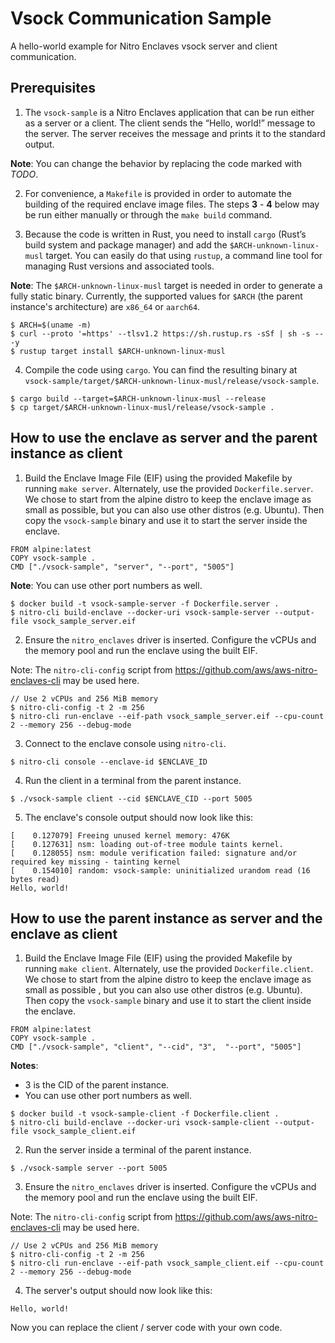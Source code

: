 # Vsock Communication Sample

A hello-world example for Nitro Enclaves vsock server and client communication.

## Prerequisites

1. The `vsock-sample` is a Nitro Enclaves application that can be run either as a server
or a client. The client sends the “Hello, world!” message to the server. The server receives
the message and prints it to the standard output.

__Note__: You can change the behavior by replacing the code marked with *TODO*. 

2. For convenience, a `Makefile` is provided in order to automate the building of the required
enclave image files. The steps **3** - **4** below may be run either manually or through the
`make build` command.

3. Because the code is written in Rust, you need to install `cargo`
(Rust’s build system and package manager) and add the `$ARCH-unknown-linux-musl`
target. You can easily do that using `rustup`, a command line tool
for managing Rust versions and associated tools.

__Note__: The `$ARCH-unknown-linux-musl` target is needed in order to
generate a fully static binary. Currently, the supported values for `$ARCH` (the parent instance's
architecture) are `x86_64` or `aarch64`.

```
$ ARCH=$(uname -m)
$ curl --proto '=https' --tlsv1.2 https://sh.rustup.rs -sSf | sh -s -- -y
$ rustup target install $ARCH-unknown-linux-musl
```

4. Compile the code using `cargo`. You can find the resulting binary
at `vsock-sample/target/$ARCH-unknown-linux-musl/release/vsock-sample`.

```
$ cargo build --target=$ARCH-unknown-linux-musl --release
$ cp target/$ARCH-unknown-linux-musl/release/vsock-sample .
```
## How to use the enclave as server and the parent instance as client

1. Build the Enclave Image File (EIF) using the provided Makefile by running `make server`.
Alternately, use the provided `Dockerfile.server`. We chose to start from the alpine distro
to keep the enclave image as small as possible, but you can also use other distros (e.g. Ubuntu).
Then copy the `vsock-sample` binary and use it to start the server inside the enclave.

```
FROM alpine:latest
COPY vsock-sample .
CMD ["./vsock-sample", "server", "--port", "5005"]
```
__Note__: You can use other port numbers as well.

```
$ docker build -t vsock-sample-server -f Dockerfile.server .
$ nitro-cli build-enclave --docker-uri vsock-sample-server --output-file vsock_sample_server.eif
```

2. Ensure the `nitro_enclaves` driver is inserted. Configure the vCPUs and the memory pool and run the
enclave using the built EIF.

Note: The `nitro-cli-config` script from https://github.com/aws/aws-nitro-enclaves-cli may be used here.

```
// Use 2 vCPUs and 256 MiB memory
$ nitro-cli-config -t 2 -m 256
$ nitro-cli run-enclave --eif-path vsock_sample_server.eif --cpu-count 2 --memory 256 --debug-mode
```

3. Connect to the enclave console using `nitro-cli`.

```
$ nitro-cli console --enclave-id $ENCLAVE_ID
```

4. Run the client in a terminal from the parent instance.

```
$ ./vsock-sample client --cid $ENCLAVE_CID --port 5005
```

5. The enclave's console output should now look like this:

```
[    0.127079] Freeing unused kernel memory: 476K
[    0.127631] nsm: loading out-of-tree module taints kernel.
[    0.128055] nsm: module verification failed: signature and/or required key missing - tainting kernel
[    0.154010] random: vsock-sample: uninitialized urandom read (16 bytes read)
Hello, world!
```

## How to use the parent instance as server and the enclave as client

1. Build the Enclave Image File (EIF) using the provided Makefile by running `make client`.
Alternately, use the provided `Dockerfile.client`. We chose to start from the alpine distro
to keep the enclave image as small as possible , but you can also use other distros (e.g. Ubuntu).
Then copy the `vsock-sample` binary and use it to start the client inside the enclave.

```
FROM alpine:latest
COPY vsock-sample .
CMD ["./vsock-sample", "client", "--cid", "3",  "--port", "5005"]
```

__Notes__:
* 3 is the CID of the parent instance.
* You can use other port numbers as well.

```
$ docker build -t vsock-sample-client -f Dockerfile.client .
$ nitro-cli build-enclave --docker-uri vsock-sample-client --output-file vsock_sample_client.eif
```

2. Run the server inside a terminal of the parent instance.

```
$ ./vsock-sample server --port 5005
```

3. Ensure the `nitro_enclaves` driver is inserted. Configure the vCPUs and the memory pool and run the
enclave using the built EIF.

Note: The `nitro-cli-config` script from https://github.com/aws/aws-nitro-enclaves-cli may be used here.

```
// Use 2 vCPUs and 256 MiB memory
$ nitro-cli-config -t 2 -m 256
$ nitro-cli run-enclave --eif-path vsock_sample_client.eif --cpu-count 2 --memory 256 --debug-mode
```

4. The server's output should now look like this:
```
Hello, world!
```

Now you can replace the client / server code with your own code.
